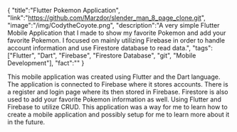 {
    "title":"Flutter Pokemon Application",
    "link":"https://github.com/Marzdor/slender_man_8_page_clone.git",
    "image":"/img/CodytheCoyote.png",
    "description":"A very simple Flutter Mobile Application that I made to show my favorite Pokemon and add your favorite Pokemon. I focused on mainly utilizing Firebase in order to handle account information and use Firestore database to read data.",
    "tags":["Flutter", "Dart", "Firebase", "Firestore Database", "git", "Mobile Development"],
    "fact":""
}


This mobile application was created using Flutter and the Dart language. The application is connected to Firebase where it stores accounts. There is a register and login page where its then stored in Firebase. Firestore is also used to add your favorite Pokemon information as well. Using Flutter and Firebase to utilize CRUD. This application was a way for me to learn how to create a mobile application and possibly setup for me to learn more about it in the future.